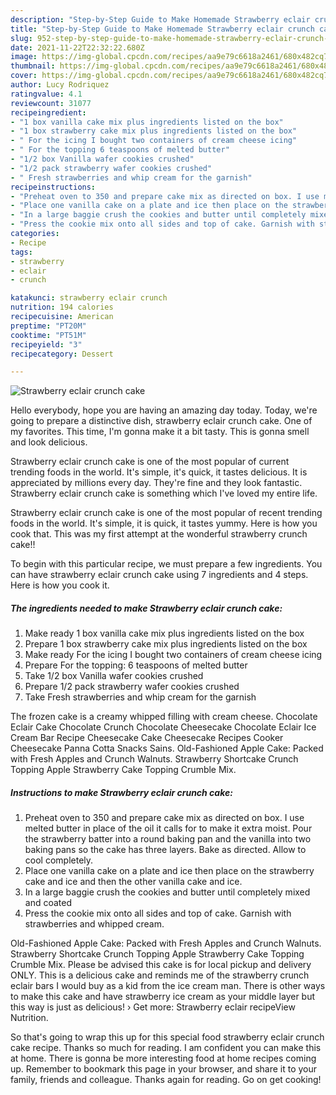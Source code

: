 ```yaml
---
description: "Step-by-Step Guide to Make Homemade Strawberry eclair crunch cake"
title: "Step-by-Step Guide to Make Homemade Strawberry eclair crunch cake"
slug: 952-step-by-step-guide-to-make-homemade-strawberry-eclair-crunch-cake
date: 2021-11-22T22:32:22.680Z
image: https://img-global.cpcdn.com/recipes/aa9e79c6618a2461/680x482cq70/strawberry-eclair-crunch-cake-recipe-main-photo.jpg
thumbnail: https://img-global.cpcdn.com/recipes/aa9e79c6618a2461/680x482cq70/strawberry-eclair-crunch-cake-recipe-main-photo.jpg
cover: https://img-global.cpcdn.com/recipes/aa9e79c6618a2461/680x482cq70/strawberry-eclair-crunch-cake-recipe-main-photo.jpg
author: Lucy Rodriquez
ratingvalue: 4.1
reviewcount: 31077
recipeingredient:
- "1 box vanilla cake mix plus ingredients listed on the box"
- "1 box strawberry cake mix plus ingredients listed on the box"
- " For the icing I bought two containers of cream cheese icing"
- " For the topping 6 teaspoons of melted butter"
- "1/2 box Vanilla wafer cookies crushed"
- "1/2 pack strawberry wafer cookies crushed"
- " Fresh strawberries and whip cream for the garnish"
recipeinstructions:
- "Preheat oven to 350 and prepare cake mix as directed on box. I use melted butter in place of the oil it calls for to make it extra moist. Pour the strawberry batter into a round baking pan and the vanilla into two baking pans so the cake has three layers. Bake as directed. Allow to cool completely."
- "Place one vanilla cake on a plate and ice then place on the strawberry cake and ice and then the other vanilla cake and ice."
- "In a large baggie crush the cookies and butter until completely mixed and coated"
- "Press the cookie mix onto all sides and top of cake. Garnish with strawberries and whipped cream."
categories:
- Recipe
tags:
- strawberry
- eclair
- crunch

katakunci: strawberry eclair crunch 
nutrition: 194 calories
recipecuisine: American
preptime: "PT20M"
cooktime: "PT51M"
recipeyield: "3"
recipecategory: Dessert

---
```



![Strawberry eclair crunch cake](https://img-global.cpcdn.com/recipes/aa9e79c6618a2461/680x482cq70/strawberry-eclair-crunch-cake-recipe-main-photo.jpg)

Hello everybody, hope you are having an amazing day today. Today, we're going to prepare a distinctive dish, strawberry eclair crunch cake. One of my favorites. This time, I'm gonna make it a bit tasty. This is gonna smell and look delicious.

Strawberry eclair crunch cake is one of the most popular of current trending foods in the world. It's simple, it's quick, it tastes delicious. It is appreciated by millions every day. They're fine and they look fantastic. Strawberry eclair crunch cake is something which I've loved my entire life.

Strawberry eclair crunch cake is one of the most popular of recent trending foods in the world. It&#39;s simple, it is quick, it tastes yummy. Here is how you cook that. This was my first attempt at the wonderful strawberry crunch cake!!


To begin with this particular recipe, we must prepare a few ingredients. You can have strawberry eclair crunch cake using 7 ingredients and 4 steps. Here is how you cook it.

<!--inarticleads1-->

##### The ingredients needed to make Strawberry eclair crunch cake:

1. Make ready 1 box vanilla cake mix plus ingredients listed on the box
1. Prepare 1 box strawberry cake mix plus ingredients listed on the box
1. Make ready  For the icing I bought two containers of cream cheese icing
1. Prepare  For the topping: 6 teaspoons of melted butter
1. Take 1/2 box Vanilla wafer cookies crushed
1. Prepare 1/2 pack strawberry wafer cookies crushed
1. Take  Fresh strawberries and whip cream for the garnish


The frozen cake is a creamy whipped filling with cream cheese. Chocolate Eclair Cake Chocolate Crunch Chocolate Cheesecake Chocolate Eclair Ice Cream Bar Recipe Cheesecake Cake Cheesecake Recipes Cooker Cheesecake Panna Cotta Snacks Sains. Old-Fashioned Apple Cake: Packed with Fresh Apples and Crunch Walnuts. Strawberry Shortcake Crunch Topping Apple Strawberry Cake Topping Crumble Mix. 

<!--inarticleads2-->

##### Instructions to make Strawberry eclair crunch cake:

1. Preheat oven to 350 and prepare cake mix as directed on box. I use melted butter in place of the oil it calls for to make it extra moist. Pour the strawberry batter into a round baking pan and the vanilla into two baking pans so the cake has three layers. Bake as directed. Allow to cool completely.
1. Place one vanilla cake on a plate and ice then place on the strawberry cake and ice and then the other vanilla cake and ice.
1. In a large baggie crush the cookies and butter until completely mixed and coated
1. Press the cookie mix onto all sides and top of cake. Garnish with strawberries and whipped cream.


Old-Fashioned Apple Cake: Packed with Fresh Apples and Crunch Walnuts. Strawberry Shortcake Crunch Topping Apple Strawberry Cake Topping Crumble Mix. Please be advised this cake is for local pickup and delivery ONLY. This is a delicious cake and reminds me of the strawberry crunch eclair bars I would buy as a kid from the ice cream man. There is other ways to make this cake and have strawberry ice cream as your middle layer but this way is just as delicious! › Get more: Strawberry eclair recipeView Nutrition. 

So that's going to wrap this up for this special food strawberry eclair crunch cake recipe. Thanks so much for reading. I am confident you can make this at home. There is gonna be more interesting food at home recipes coming up. Remember to bookmark this page in your browser, and share it to your family, friends and colleague. Thanks again for reading. Go on get cooking!
